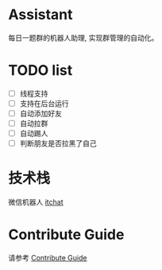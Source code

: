 # Assistant

每日一题群的机器人助理, 实现群管理的自动化。

# TODO list

- [ ] 线程支持
- [ ] 支持在后台运行
- [ ] 自动添加好友
- [ ] 自动拉群
- [ ] 自动踢人
- [ ] 判断朋友是否拉黑了自己

# 技术栈
微信机器人 [itchat](https://github.com/littlecodersh/ItChat)

# Contribute Guide
请参考 [Contribute Guide](https://github.com/algorithmdaybyday/assistant/CONTRIBUTE.md)

